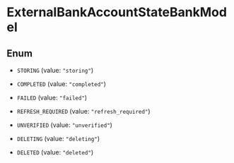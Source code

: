 

# ExternalBankAccountStateBankModel

## Enum


* `STORING` (value: `"storing"`)

* `COMPLETED` (value: `"completed"`)

* `FAILED` (value: `"failed"`)

* `REFRESH_REQUIRED` (value: `"refresh_required"`)

* `UNVERIFIED` (value: `"unverified"`)

* `DELETING` (value: `"deleting"`)

* `DELETED` (value: `"deleted"`)



